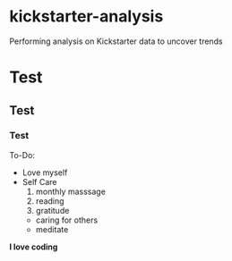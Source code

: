 # kickstarter-analysis
Performing analysis on Kickstarter data to uncover trends

# Test

## Test

### Test
To-Do: 
- Love myself
- Self Care
  1. monthly masssage
  2. reading
  3. gratitude
  * caring for others
  - meditate 

**I love coding**
